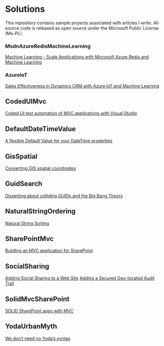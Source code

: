 # Solutions
This repository contains sample projects associated with articles I write.
All source code is released as open source under the Microsoft Public License (Ms-PL).

### MsdnAzureRedisMachineLearning
[Machine Learning - Scale Applications with Microsoft Azure Redis and Machine Learning](https://msdn.microsoft.com/en-us/magazine/mt784664)

### AzureIoT
[Sales Effectiveness in Dynamics CRM with Azure IoT and Machine Learning](http://www.tempesta.space/Link/sales-effectiveness-in-dynamics-crm-with-azure-iot-and-machine-learning-part-1)

## CodedUIMvc
[Coded UI test automation of MVC applications with Visual Studio](http://www.tempesta.space/Link/coded-ui-test-automation-of-mvc-applications-with-visual-studio)

## DefaultDateTimeValue
[A flexible Default Value for your DateTime properties](http://tempesta.space/Link/a-flexible-default-value-for-your-datetime-properties)

## GisSpatial
[Converting GIS spatial coordinates](http://www.tempesta.space/Link/converting-gis-spatial-coordinates)

## GuidSearch
[Disserting about colliding GUIDs and the Big Bang Theory](http://www.tempesta.space/Link/disserting-about-colliding-guids-and-the-big-bang-theory)

## NaturalStringOrdering
[Natural String Sorting](http://www.tempesta.space/Link/natural-string-sorting)

## SharePointMvc
[Building an MVC application for SharePoint](http://tempesta.space/Link/building-an-mvc-application-for-sharepoint)

## SocialSharing
[Adding Social Sharing to a Web Site](http://tempesta.space/Link/adding-social-sharing-to-a-web-site)
[Adding a Secured Geo-located Audit Trail](http://tempesta.space/Link/adding-a-secured-geolocated-audit-trail)

## SolidMvcSharePoint
[SOLID SharePoint apps with MVC](http://tempesta.space/Link/solid-sharepoint-apps-with-mvc)
 
## YodaUrbanMyth
[We don’t need no Yoda’s syntax](http://tempesta.space/Link/we-dont-need-no-yodas-syntax)

